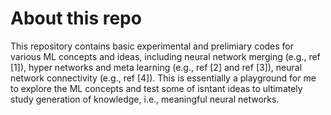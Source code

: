 # About this repo
This repository contains basic experimental and prelimiary codes for various ML concepts and ideas, including neural network merging (e.g., ref [1]), hyper networks and meta learning (e.g., ref [2] and ref [3]), neural network connectivity (e.g., ref [4]). This is essentially a playground for me to explore the ML concepts and test some of isntant ideas to ultimately study generation of knowledge, i.e., meaningful neural networks.    
